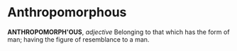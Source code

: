 # Anthropomorphous

**ANTHROPOMORPH'OUS**, _adjective_ Belonging to that which has the form of man; having the figure of resemblance to a man.